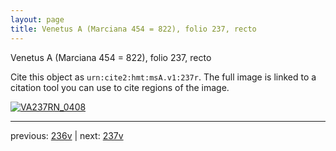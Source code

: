 ```yaml
---
layout: page
title: Venetus A (Marciana 454 = 822), folio 237, recto
---
```


Venetus A (Marciana 454 = 822), folio 237, recto

Cite this object as `urn:cite2:hmt:msA.v1:237r`.  The full image is linked to a citation tool you can use to cite regions of the image.

[![VA237RN_0408](http://www.homermultitext.org/iipsrv?IIIF=/project/homer/pyramidal/deepzoom/hmt/vaimg/2017a/VA237RN_0408.tif/full/800,/0/default.jpg)](http://www.homermultitext.org/ict2/?urn=urn:cite2:hmt:vaimg.2017a:VA237RN_0408) 

---

previous:  [236v](../236v/) | next: [237v](../237v/)